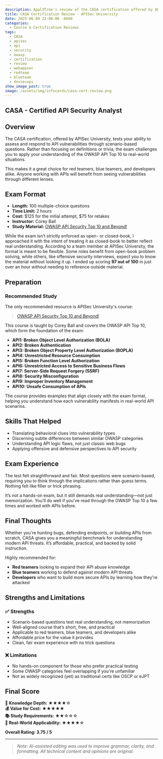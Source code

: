 ```yaml
---
description: Appl3Tree's review of the CASA certification offered by APISec University
title: CASA Certification Review - APISec University
date: 2025-06-09 22:00:00 -0600
categories:
  - Course & Certification Reviews
tags:
  - CASA
  - apisec
  - api
  - security
  - owasp
  - certification
  - review
  - webappsec
  - redteam
  - blueteam
  - devsecops
show_image_post: true
image: /assets/img/infocards/casa-cert-review.png
---
```


## CASA - Certified API Security Analyst

## Overview

The CASA certification, offered by APISec University, tests your ability to assess and respond to API vulnerabilities through scenario-based questions. Rather than focusing on definitions or trivia, the exam challenges you to apply your understanding of the OWASP API Top 10 to real-world situations.

This makes it a great choice for red teamers, blue teamers, and developers alike. Anyone working with APIs will benefit from seeing vulnerabilities through different lenses.

## Exam Format

- **Length:** 100 multiple-choice questions  
- **Time Limit:** 2 hours  
- **Cost:** $125 for the initial attempt, $75 for retakes  
- **Instructor:** Corey Ball  
- **Study Material:** [OWASP API Security Top 10 and Beyond!](https://www.apisecuniversity.com/courses/owasp-api-security-top-10-and-beyond)

While the exam isn’t strictly enforced as open- or closed-book, I approached it with the intent of treating it as closed-book to better reflect real understanding. According to a team member at APISec University, the format is meant to be flexible. Some roles benefit from open-book problem solving, while others, like offensive security interviews, expect you to know the material without looking it up. I ended up scoring **97 out of 100** in just over an hour without needing to reference outside material.

## Preparation

### Recommended Study

The only recommended resource is APISec University's course:

> [OWASP API Security Top 10 and Beyond!](https://www.apisecuniversity.com/courses/owasp-api-security-top-10-and-beyond)

This course is taught by Corey Ball and covers the OWASP API Top 10, which form the foundation of the exam:

- **API1: Broken Object Level Authorization (BOLA)**  
- **API2: Broken Authentication**  
- **API3: Broken Object Property Level Authorization (BOPLA)**  
- **API4: Unrestricted Resource Consumption**  
- **API5: Broken Function Level Authorization**  
- **API6: Unrestricted Access to Sensitive Business Flows**  
- **API7: Server-Side Request Forgery (SSRF)**  
- **API8: Security Misconfiguration**  
- **API9: Improper Inventory Management**  
- **API10: Unsafe Consumption of APIs**

The course provides examples that align closely with the exam format, helping you understand how each vulnerability manifests in real-world API scenarios.

## Skills That Helped

- Translating behavioral clues into vulnerability types  
- Discerning subtle differences between similar OWASP categories  
- Understanding API logic flaws, not just classic web bugs  
- Applying offensive and defensive perspectives to API security

## Exam Experience

The test felt straightforward and fair. Most questions were scenario-based, requiring you to think through the implications rather than guess terms. Nothing felt like filler or trick phrasing.

It’s not a hands-on exam, but it still demands real understanding—not just memorization. You’ll do well if you’ve read through the OWASP Top 10 a few times and worked with APIs before.

## Final Thoughts

Whether you're hunting bugs, defending endpoints, or building APIs from scratch, CASA gives you a meaningful benchmark for understanding modern API threats. It’s affordable, practical, and backed by solid instruction.

Highly recommended for:

- **Red teamers** looking to expand their API abuse knowledge  
- **Blue teamers** working to defend against modern API threats  
- **Developers** who want to build more secure APIs by learning how they're attacked

## Strengths and Limitations

### ✅ Strengths
- Scenario-based questions test real understanding, not memorization  
- Well-aligned course that’s short, free, and practical  
- Applicable to red teamers, blue teamers, and developers alike  
- Affordable price for the value it provides  
- Clean, fair exam experience with no trick questions

### ❌ Limitations
- No hands-on component for those who prefer practical testing  
- Some OWASP categories feel overlapping if you're unfamiliar  
- Not as widely recognized (yet) as traditional certs like OSCP or eJPT

## Final Score

**🧠 Knowledge Depth:** ★★★★☆  
**💰 Value for Cost:** ★★★★★  
**📚 Study Requirements:** ★★☆☆☆  
**🧪 Real-World Applicability:** ★★★★☆  

**Overall Rating: 3.75 / 5**

---
> _Note: AI-assisted editing was used to improve grammar, clarity, and formatting. All technical content and opinions are original._
